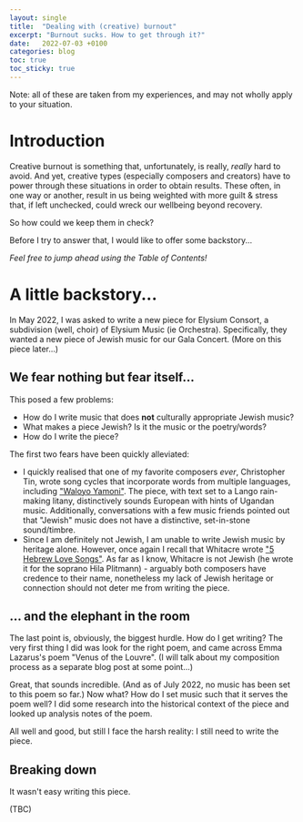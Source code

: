```yaml
---
layout: single
title:  "Dealing with (creative) burnout"
excerpt: "Burnout sucks. How to get through it?"
date:   2022-07-03 +0100
categories: blog
toc: true
toc_sticky: true
---
```


Note: all of these are taken from my experiences, and may not wholly apply to your situation.

# Introduction
Creative burnout is something that, unfortunately, is really, *really* hard to avoid. And yet, creative types (especially composers and creators) have to power through these situations in order to obtain results. These often, in one way or another, result in us being weighted with more guilt & stress that, if left unchecked, could wreck our wellbeing beyond recovery.

So how could we keep them in check?

Before I try to answer that, I would like to offer some backstory...

*Feel free to jump ahead using the Table of Contents!*

# A little backstory...

In May 2022, I was asked to write a new piece for Elysium Consort, a subdivision (well, choir) of Elysium Music (ie Orchestra). Specifically, they wanted a new piece of Jewish music for our Gala Concert. (More on this piece later...)

## We fear nothing but fear itself...

This posed a few problems:
- How do I write music that does **not** culturally appropriate Jewish music?
- What makes a piece Jewish? Is it the music or the poetry/words?
- How do I write the piece?

The first two fears have been quickly alleviated:
- I quickly realised that one of my favorite composers *ever*, Christopher Tin, wrote song cycles that incorporate words from multiple languages, including ["Waloyo Yamoni"](https://youtu.be/LHWeh67FWbo). The piece, with text set to a Lango rain-making litany, distinctively sounds European with hints of Ugandan music. Additionally, conversations with a few music friends pointed out that "Jewish" music does not have a distinctive, set-in-stone sound/timbre.
- Since I am definitely not Jewish, I am unable to write Jewish music by heritage alone. However, once again I recall that Whitacre wrote ["5 Hebrew Love Songs"](https://youtu.be/Zutd7L3u2wE). As far as I know, Whitacre is not Jewish (he wrote it for the soprano Hila Plitmann) - arguably both composers have credence to their name, nonetheless my lack of Jewish heritage or connection should not deter me from writing the piece.

## ... and the elephant in the room

The last point is, obviously, the biggest hurdle. How do I get writing? The very first thing I did was look for the right poem, and came across Emma Lazarus's poem "Venus of the Louvre". (I will talk about my composition process as a separate blog post at some point...)

Great, that sounds incredible. (And as of July 2022, no music has been set to this poem so far.) Now what? How do I set music such that it serves the poem well? I did some research into the historical context of the piece and looked up analysis notes of the poem.

All well and good, but still I face the harsh reality: I still need to write the piece.

## Breaking down

It wasn't easy writing this piece.

(TBC)